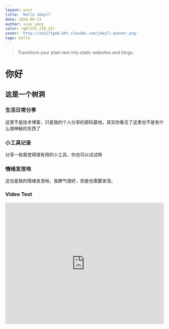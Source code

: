 ```yaml
---
layout: post
title: 'Hello Jekyll'
date: 2024-06-11
author: xiao yang
color: rgb(255,210,32)
cover: 'http://on2171g4d.bkt.clouddn.com/jekyll-banner.png'
tags: hello
---
```


> Transform your plain text into static websites and blogs.

# 你好

## 这是一个树洞

### 生活日常分享

这里不是技术博客，只是我的个人分享的密码基地。其实你看见了这里也不是有什么很神秘的东西了

### 小工具记录

分享一些我觉得很有用的小工具，你也可以试试呀

### 情绪发泄地

这也是我的情绪发泄地，我脾气很好，但是也需要发泄。

### Video Test

<iframe type="text/html" width="100%" height="385" src="http://www.youtube.com/embed/gfmjMWjn-Xg" frameborder="0"></iframe>
